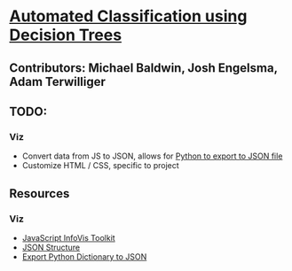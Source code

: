 # [Automated Classification using Decision Trees](http://www.cis.gvsu.edu/~wolffe/courses/cs678/projects/project3.pdf)

## Contributors: Michael Baldwin, Josh Engelsma, Adam Terwilliger

## TODO:

### Viz
- Convert data from JS to JSON, allows for [Python to export to JSON file](http://stackoverflow.com/questions/12309269/how-do-i-write-json-data-to-a-file-in-python)
- Customize HTML / CSS, specific to project


## Resources

### Viz
- [JavaScript InfoVis Toolkit](http://philogb.github.io/jit/index.html)
- [JSON Structure](http://stackoverflow.com/questions/14484613/load-local-json-file-into-variable)
- [Export Python Dictionary to JSON](http://stackoverflow.com/questions/12309269/how-do-i-write-json-data-to-a-file-in-python)
